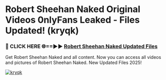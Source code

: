# Robert Sheehan Naked Original Videos 0nlyFans Leaked - Files Updated! (kryqk)

<h3>🔴 CLICK HERE 🌐==►► <a href="https://tinyurl.com/yckcrads" rel="nofollow">Robert Sheehan Naked Updated Files</a></h3>

Get Robert Sheehan Naked and all content. Now you can access all videos and pictures of Robert Sheehan Naked. New Updated Files 2025!

[![kryqk](https://i.imgur.com/hpKpOFt.gif)](https://tinyurl.com/yckcrads)
